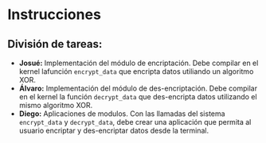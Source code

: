 # Instrucciones

## División de tareas:
- **Josué:** Implementación del módulo de encriptación. Debe compilar en el kernel lafunción `encrypt_data` que encripta datos utiliando un algoritmo XOR.
- **Álvaro:** Implementación del módulo de des-encriptación. Debe compilar en el kernel la función `decrypt_data` que des-encripta datos utilizando el mismo algoritmo XOR.
- **Diego:** Aplicaciones de modulos. Con las llamadas del sistema `encrypt_data` y `decrypt_data`, debe crear una aplicación que permita al usuario encriptar y des-encriptar datos desde la terminal.

## 